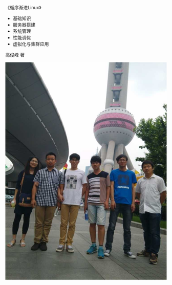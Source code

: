 
《循序渐进Linux》
 * 基础知识
 * 服务器搭建
 * 系统管理
 * 性能调优
 * 虚拟化与集群应用

高俊峰  著


![上海同学合影](./../screenshots/shanghai20150613.png)




